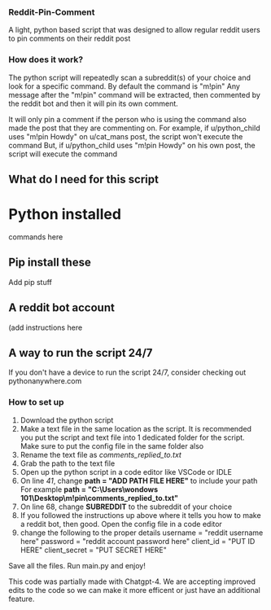 ### Reddit-Pin-Comment
A light, python based script that was designed to allow regular reddit users to pin comments on their reddit post


### How does it work?
The python script will repeatedly scan a subreddit(s) of your choice and look for a specific command. By default the command is "m!pin"
Any message after the "m!pin" command will be extracted, then commented by the reddit bot and then it will pin its own comment.

It will only pin a comment if the person who is using the command also made the post that they are commenting on.
For example, if u/python_child uses "m!pin Howdy" on u/cat_mans post, the script won't execute the command
But, if u/python_child uses "m!pin Howdy" on his own post, the script will execute the command


## What do I need for this script
# Python installed
commands here

## Pip install these
Add pip stuff

## A reddit bot account
(add instructions here

## A way to run the script 24/7 
If you don't have a device to run the script 24/7, consider checking out pythonanywhere.com


### How to set up
1) Download the python script
2) Make a text file in the same location as the script. It is recommended you put the script and text file into 1 dedicated folder for the script. Make sure to put the config file in the same folder also
3) Rename the text file as *comments_replied_to.txt*
4) Grab the path to the text file
5) Open up the python script in a code editor like VSCode or IDLE
6) On line *41*, change **path = "ADD PATH FILE HERE"** to include your path
For example **path = "C:\\Users\\wondows 101\\Desktop\\m!pin\\comments_replied_to.txt"**
7) On line 68, change **SUBREDDIT** to the subreddit of your choice
8) If you followed the instructions up above where it tells you how to make a reddit bot, then good. Open the config file in a code editor
9) change the following to the proper details
username = "reddit username here"
password = "reddit account password here"
client_id = "PUT ID HERE"
client_secret = "PUT SECRET HERE"

Save all the files.
Run main.py and enjoy!




This code was partially made with Chatgpt-4. We are accepting improved edits to the code so we can make it more efficent or just have an additional feature. 
